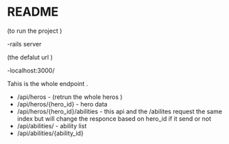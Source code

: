 # README

(to run the project )
 
 -rails server

(the defalut url )

-localhost:3000/

Tahis is the whole endpoint . 

- /api/heros - (retrun the whole heros )
- /api/heros/{hero_id} - hero data
- /api/heros/{hero_id}/abilities - this api and the /abilites request the same index but will change the responce based on hero_id if it send or not 
- /api/abilities/ - ability list
- /api/abilities/{ability_id}
